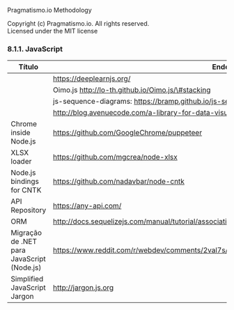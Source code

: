 Pragmatismo.io Methodology

Copyright (c) Pragmatismo.io. All rights reserved.                          
Licensed under the MIT license                                              


### 8.1.1. JavaScript

| Título | Endereço                                                            |
|--------|---------------------------------------------------------------------|
|        																		| https://deeplearnjs.org/                                            |
|        																		| Oimo.js http://lo-th.github.io/Oimo.js/\#stacking                   |
|        																		| js-sequence-diagrams: https://bramp.github.io/js-sequence-diagrams/ |
|        																		| http://blog.avenuecode.com/a-library-for-data-visualization-d3.js   |
| Chrome inside Node.js        													| https://github.com/GoogleChrome/puppeteer|
| XLSX loader                       											| https://github.com/mgcrea/node-xlsx      |
| Node.js bindings for CNTK         											| https://github.com/nadavbar/node-cntk    |
| API Repository 																| https://any-api.com/|
| ORM 																			| http://docs.sequelizejs.com/manual/tutorial/associations.html
| Migração de .NET para JavaScript (Node.js)									| https://www.reddit.com/r/webdev/comments/2val7s/as_a_net_developer_do_i_need_to_care_about_nodejs |
| Simplified JavaScript Jargon 													| http://jargon.js.org |
